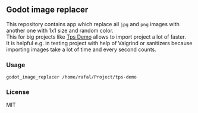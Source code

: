 ## Godot image replacer
This repository contains app which replace all `jpg` and `png` images with another one with 1x1 size and random color.  
This for big projects like [Tps Demo](https://github.com/godotengine/tps-demo) allows to import project a lot of faster.  
It is helpful e.g. in testing project with help of Valgrind or sanitizers because importing images take a lot of time and every second counts.

### Usage
```
godot_image_replacer /home/rafal/Project/tps-demo
```

### License
MIT